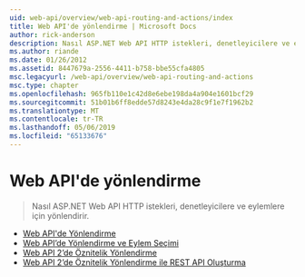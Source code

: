 ```yaml
---
uid: web-api/overview/web-api-routing-and-actions/index
title: Web API'de yönlendirme | Microsoft Docs
author: rick-anderson
description: Nasıl ASP.NET Web API HTTP istekleri, denetleyicilere ve eylemlere için yönlendirir.
ms.author: riande
ms.date: 01/26/2012
ms.assetid: 8447679a-2556-4411-b758-bbe55cfa4805
msc.legacyurl: /web-api/overview/web-api-routing-and-actions
msc.type: chapter
ms.openlocfilehash: 965fb110e1c42d8e6ebe198da4a904e1601bcf29
ms.sourcegitcommit: 51b01b6ff8edde57d8243e4da28c9f1e7f1962b2
ms.translationtype: MT
ms.contentlocale: tr-TR
ms.lasthandoff: 05/06/2019
ms.locfileid: "65133676"
---
```

# <a name="web-api-routing"></a>Web API'de yönlendirme

> Nasıl ASP.NET Web API HTTP istekleri, denetleyicilere ve eylemlere için yönlendirir.

- [Web API'de Yönlendirme](routing-in-aspnet-web-api.md)
- [Web API’de Yönlendirme ve Eylem Seçimi](routing-and-action-selection.md)
- [Web API 2’de Öznitelik Yönlendirme](attribute-routing-in-web-api-2.md)
- [Web API 2’de Öznitelik Yönlendirme ile REST API Oluşturma](create-a-rest-api-with-attribute-routing.md)
